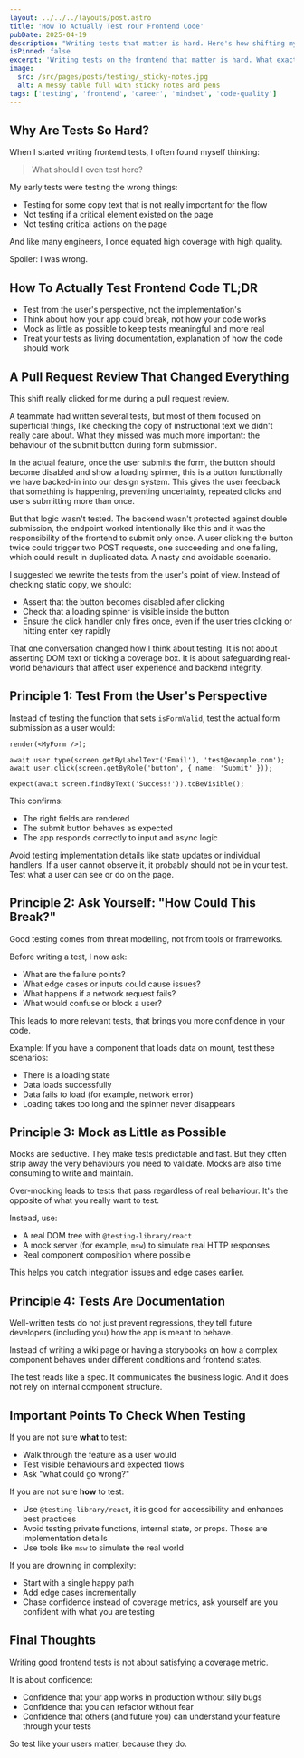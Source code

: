 ```yaml
---
layout: ../../../layouts/post.astro
title: 'How To Actually Test Your Frontend Code'
pubDate: 2025-04-19
description: "Writing tests that matter is hard. Here's how shifting my mindset from code coverage to user behaviour changed the way I test frontend applications."
isPinned: false
excerpt: 'Writing tests on the frontend that matter is hard. What exactly to test can feel a bit mysterious and can lead to bad practices of either test the wrong things or testing less critical stuff on the page'
image:
  src: /src/pages/posts/testing/_sticky-notes.jpg
  alt: A messy table full with sticky notes and pens
tags: ['testing', 'frontend', 'career', 'mindset', 'code-quality']
---
```


## Why Are Tests So Hard?

When I started writing frontend tests, I often found myself thinking:

> What should I even test here?

My early tests were testing the wrong things:

- Testing for some copy text that is not really important for the flow
- Not testing if a critical element existed on the page
- Not testing critical actions on the page

And like many engineers, I once equated high coverage with high quality.

Spoiler: I was wrong.

## How To Actually Test Frontend Code TL;DR

- Test from the user's perspective, not the implementation's
- Think about how your app could break, not how your code works
- Mock as little as possible to keep tests meaningful and more real
- Treat your tests as living documentation, explanation of how the code should work

## A Pull Request Review That Changed Everything

This shift really clicked for me during a pull request review.

A teammate had written several tests, but most of them focused on superficial things, like checking the copy of instructional text we didn't really care about. What they missed was much more important: the behaviour of the submit button during form submission.

In the actual feature, once the user submits the form, the button should become disabled and show a loading spinner, this is a button functionally we have backed-in into our design system. This gives the user feedback that something is happening, preventing uncertainty, repeated clicks and users submitting more than once.

But that logic wasn't tested. The backend wasn't protected against double submission, the endpoint worked intentionally like this and it was the responsibility of the frontend to submit only once. A user clicking the button twice could trigger two POST requests, one succeeding and one failing, which could result in duplicated data. A nasty and avoidable scenario.

I suggested we rewrite the tests from the user's point of view. Instead of checking static copy, we should:

- Assert that the button becomes disabled after clicking
- Check that a loading spinner is visible inside the button
- Ensure the click handler only fires once, even if the user tries clicking or hitting enter key rapidly

That one conversation changed how I think about testing. It is not about asserting DOM text or ticking a coverage box. It is about safeguarding real-world behaviours that affect user experience and backend integrity.

## Principle 1: Test From the User's Perspective

Instead of testing the function that sets `isFormValid`, test the actual form submission as a user would:

```tsx
render(<MyForm />);

await user.type(screen.getByLabelText('Email'), 'test@example.com');
await user.click(screen.getByRole('button', { name: 'Submit' }));

expect(await screen.findByText('Success!')).toBeVisible();
```

This confirms:

- The right fields are rendered
- The submit button behaves as expected
- The app responds correctly to input and async logic

Avoid testing implementation details like state updates or individual handlers. If a user cannot observe it, it probably should not be in your test. Test what a user can see or do on the page.

## Principle 2: Ask Yourself: "How Could This Break?"

Good testing comes from threat modelling, not from tools or frameworks.

Before writing a test, I now ask:

- What are the failure points?
- What edge cases or inputs could cause issues?
- What happens if a network request fails?
- What would confuse or block a user?

This leads to more relevant tests, that brings you more confidence in your code.

Example: If you have a component that loads data on mount, test these scenarios:

- There is a loading state
- Data loads successfully
- Data fails to load (for example, network error)
- Loading takes too long and the spinner never disappears

## Principle 3: Mock as Little as Possible

Mocks are seductive. They make tests predictable and fast. But they often strip away the very behaviours you need to validate. Mocks are also time consuming to write and maintain.

Over-mocking leads to tests that pass regardless of real behaviour. It's the opposite of what you really want to test.

Instead, use:

- A real DOM tree with `@testing-library/react`
- A mock server (for example, `msw`) to simulate real HTTP responses
- Real component composition where possible

This helps you catch integration issues and edge cases earlier.

## Principle 4: Tests Are Documentation

Well-written tests do not just prevent regressions, they tell future developers (including you) how the app is meant to behave.

Instead of writing a wiki page or having a storybooks on how a complex component behaves under different conditions and frontend states.

The test reads like a spec. It communicates the business logic. And it does not rely on internal component structure.

## Important Points To Check When Testing

If you are not sure **what** to test:

- Walk through the feature as a user would
- Test visible behaviours and expected flows
- Ask "what could go wrong?"

If you are not sure **how** to test:

- Use `@testing-library/react`, it is good for accessibility and enhances best practices
- Avoid testing private functions, internal state, or props. Those are implementation details
- Use tools like `msw` to simulate the real world

If you are drowning in complexity:

- Start with a single happy path
- Add edge cases incrementally
- Chase confidence instead of coverage metrics, ask yourself are you confident with what you are testing

## Final Thoughts

Writing good frontend tests is not about satisfying a coverage metric.

It is about confidence:

- Confidence that your app works in production without silly bugs
- Confidence that you can refactor without fear
- Confidence that others (and future you) can understand your feature through your tests

So test like your users matter, because they do.
